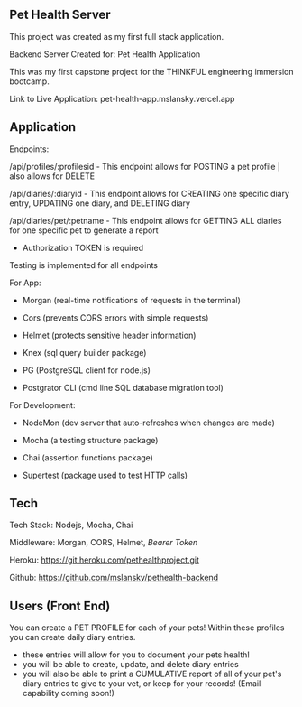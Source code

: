 ## Pet Health Server
This project was created as my first full stack application.

Backend Server Created for: Pet Health Application

This was my first capstone project for the THINKFUL engineering immersion bootcamp. 

Link to Live Application: pet-health-app.mslansky.vercel.app

## Application 
Endpoints:  

/api/profiles/:profilesid - This endpoint allows for POSTING a pet profile | also allows for DELETE

/api/diaries/:diaryid - This endpoint allows for CREATING one specific diary entry, UPDATING one diary, and DELETING diary

/api/diaries/pet/:petname - This endpoint allows for GETTING ALL diaries for one specific pet to generate a report

* Authorization TOKEN is required 

Testing is implemented for all endpoints

For App:

- Morgan (real-time notifications of requests in the terminal)

- Cors (prevents CORS errors with simple requests)

- Helmet (protects sensitive header information)

- Knex (sql query builder package)

- PG (PostgreSQL client for node.js)

- Postgrator CLI (cmd line SQL database migration tool)

For Development:

- NodeMon (dev server that auto-refreshes when changes are made)

- Mocha (a testing structure package)

- Chai (assertion functions package)

- Supertest (package used to test HTTP calls)


## Tech
Tech Stack: Nodejs, Mocha, Chai

Middleware: Morgan, CORS, Helmet, *Bearer Token*

Heroku: https://git.heroku.com/pethealthproject.git

Github: https://github.com/mslansky/pethealth-backend



## Users (Front End)
You can create a PET PROFILE for each of your pets! Within these profiles you can create daily diary entries.
- these entries will allow for you to document your pets health! 
- you will be able to create, update, and delete diary entries
- you will also be able to print a CUMULATIVE report of all of your pet's diary entries to give to your vet, or keep for your records!
(Email capability coming soon!)